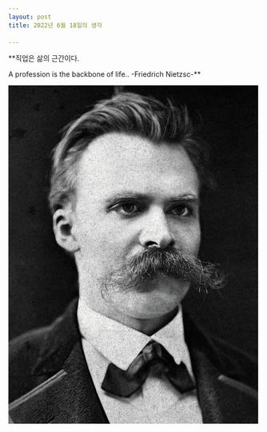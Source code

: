 ```yaml
---
layout: post
title: 2022년 6월 18일의 생각

---
```



**직업은 삶의 근간이다.

A profession is the backbone of life..
-Friedrich Nietzsc-**

![Friedrich Nietzsc](https://github.com/hyebinyu1110/hyebinyu1110.github.io/blob/master/images/Friedrich%20Nietzsc.jpg)

